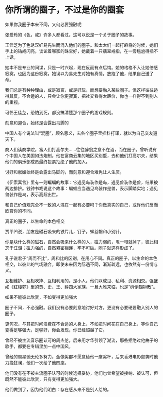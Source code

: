 # 你所谓的圈子，不过是你的圈套

如果你我圈子本来不同，又何必要强融呢 

张爱玲的《色，戒》许多人都看过，这可以说是一个关于圈子的故事。 

王佳芝为了色诱汉奸易先生而混入他们的圈子。和太太们一起打麻将的时候，她们手上的钻戒闪亮，谈论着哪家的珠宝好，她戴着一只翡翠戒指，在一旁尴尬得插不上话。 

她本不是专业的间谍，只是一时兴起，现在反而有点后悔。她的格格不入让她倍感寂寞，也因为这份寂寞，她误以为易先生对她有真情，放跑了他，结果自己送了命。 

我们总是有种种理由，或是寂寞，或是好玩，而想要融入某些圈子。但这样往往适得其反，不合适的人，只会让你更寂寞，把社交看得太廉价，你也一样得不到别人的重视。 

可怜王佳芝，恐怕到死，都没搞清楚那个圈子的游戏规则。 

刻意和迎合，始终是会露出马脚的 

中国人有个说法叫“混圈”，顾名思义，去各个圈子里插科打诨，就以为自己交友遍天下。 

商人们读商学院，富人们打高尔夫……往往醉翁之意不在酒，而在圈子。曾听说有个中国人在美国如法炮制，他在富商云集的地区买别墅，去和他们打高尔夫，结果他们的俱乐部成员最终投票拒绝了他的加入。 

讨好和献媚始终是会露出马脚的，而刻意和迎合难免让人生厌。 

《伊索寓言》里有一则蝙蝠的故事：它遇见鸟装作是鸟，遇见兽装作是兽，结果被两边排挤。钱钟书戏说这个故事：蝙蝠应当遇见鸟装作是兽，表示脚踏实地；遇见兽装作是鸟，表示高超出世。 

和自己价值观完全不一致的人混在一起有必要吗？你做真实的自己，或许他们反而欣赏你的不同。 

真正的圈子，以生命的本色相交 

贾平凹说，朋友是磁石吸来的铁片儿，钉子，螺丝帽和小别针。 

你是块什么样的磁石，自然会吸来什么样的人，磁力弱的，甩一甩就掉了，彼此相忘于江湖；磁力强的，自然紧密相连，牢不可破。圈子就这样形成了。 

孔子说君子“周而不比”，周和比的区别，在用心不同。真正的圈子，以生命的本色相交，以彼此的气场融合。即使未来因为际遇不同，渐渐疏远，也依然有一份情与义。 

互相维护、互相吹捧、互相利用的，是小人，他们以成见、私利、资源相交。强盛如《红楼梦》里的贾、史、王、薛四大家族，一旦大难来临，也是“树倒猢狲散”。 

如果不能彼此欣赏，不如变得更加强大 

圈子不同，不必强融。我们没有必要刻意地讨好对方，更没有必要硬要融入别人的圈子。 

更何况，与其把时间浪费在不合适的人身上，不如把时间花在自己身上，等你自己变得足够强大，足够好，你会发现，你已经超越了它。 

曾经不被主流音乐圈认可的周杰伦，后来用才华引领了潮流，那些拒绝过他曲子的歌手，都要在专辑里加一点中国风。 

曾经的周星驰无论多努力，金像奖都不愿意给他一座奖杯，后来香港电影颓势时他力挽狂澜，他们一次给了他四座。 

他们没有在不被主流圈子认可的时候选择妥协，他们也曾希望被接纳、被认可，但既然不能彼此欣赏，只有变得更加强大。 

他们做到了，因为他们明白：存在感从来不是别人给的。